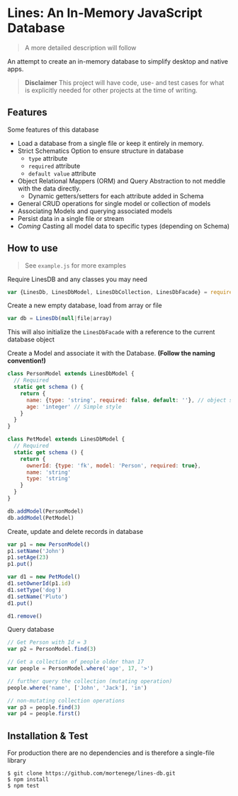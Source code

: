 # Lines: An In-Memory JavaScript Database

> A more detailed description will follow

An attempt to create an in-memory database to simplify desktop and native apps.

> **Disclaimer** This project will have code, use- and test cases for what is explicitly needed for other projects at the time of writing.

## Features

Some features of this database

 * Load a database from a single file or keep it entirely in memory.
 * Strict Schematics Option to ensure structure in database
    * `type` attribute 
    * `required` attribute
    * `default value` attribute
 * Object Relational Mappers (ORM) and Query Abstraction to not meddle with the data directly.
    * Dynamic getters/setters for each attribute added in Schema
 * General CRUD operations for single model or collection of models
 * Associating Models and querying associated models
 * Persist data in a single file or stream
 * *Coming* Casting all model data to specific types (depending on Schema)

## How to use

> See `example.js` for more examples

Require LinesDB and any classes you may need

```javascript
var {LinesDb, LinesDbModel, LinesDbCollection, LinesDbFacade} = require('lines-db')
```

Create a new empty database, load from array or file

```javascript
var db = LinesDb(null|file|array)
```

This will also initialize the `LinesDbFacade` with a reference to the current database object

Create a Model and associate it with the Database. **(Follow the naming convention!)**

```javascript
class PersonModel extends LinesDbModel {
  // Required
  static get schema () {
    return {
      name: {type: 'string', required: false, default: ''}, // object style
      age: 'integer' // Simple style
    }
  }
}

class PetModel extends LinesDbModel {
  // Required
  static get schema () {
    return {
      ownerId: {type: 'fk', model: 'Person', required: true},
      name: 'string'
      type: 'string'
    }
  }
}

db.addModel(PersonModel)
db.addModel(PetModel)
```

Create, update and delete records in database

```javascript
var p1 = new PersonModel()
p1.setName('John')
p1.setAge(23)
p1.put()

var d1 = new PetModel()
d1.setOwnerId(p1.id)
d1.setType('dog')
d1.setName('Pluto')
d1.put()

d1.remove()
```

Query database

```javascript
// Get Person with Id = 3
var p2 = PersonModel.find(3)

// Get a collection of people older than 17
var people = PersonModel.where('age', 17, '>')

// further query the collection (mutating operation)
people.where('name', ['John', 'Jack'], 'in')

// non-mutating collection operations
var p3 = people.find(3)
var p4 = people.first()
```

## Installation & Test

For production there are no dependencies and is therefore a single-file library

```
$ git clone https://github.com/mortenege/lines-db.git
$ npm install
$ npm test
```



